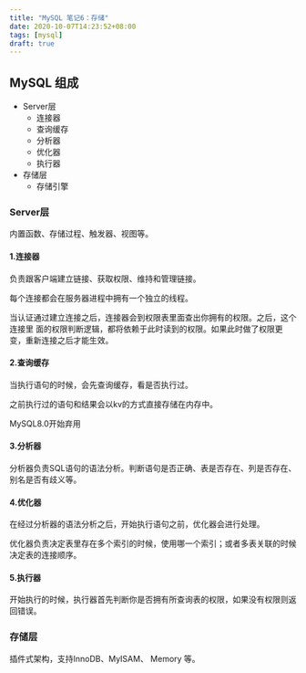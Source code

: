```yaml
---
title: "MySQL 笔记6：存储"
date: 2020-10-07T14:23:52+08:00
tags: [mysql]
draft: true
---
```

<!--more-->
## MySQL 组成

- Server层
  - 连接器
  - 查询缓存
  - 分析器
  - 优化器
  - 执行器
- 存储层 
  - 存储引擎

### Server层
内置函数、存储过程、触发器、视图等。

#### 1.连接器
负责跟客户端建立链接、获取权限、维持和管理链接。

每个连接都会在服务器进程中拥有一个独立的线程。

当认证通过建立连接之后，连接器会到权限表里面查出你拥有的权限。之后，这个连接里
面的权限判断逻辑，都将依赖于此时读到的权限。如果此时做了权限更变，重新连接之后才能生效。

#### 2.查询缓存
当执行语句的时候，会先查询缓存，看是否执行过。

之前执行过的语句和结果会以kv的方式直接存储在内存中。

MySQL8.0开始弃用

#### 3.分析器
分析器负责SQL语句的语法分析。判断语句是否正确、表是否存在、列是否存在、别名是否有歧义等。

#### 4.优化器
在经过分析器的语法分析之后，开始执行语句之前，优化器会进行处理。

优化器负责决定表里存在多个索引的时候，使用哪一个索引；或者多表关联的时候决定表的连接顺序。

#### 5.执行器
开始执行的时候，执行器首先判断你是否拥有所查询表的权限，如果没有权限则返回错误。


### 存储层
插件式架构，支持InnoDB、MyISAM、 Memory 等。
